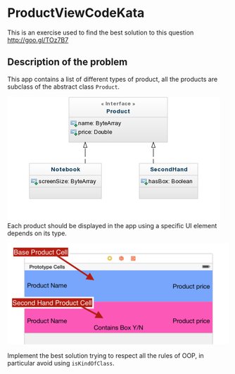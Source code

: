 # ProductViewCodeKata
This is an exercise used to find the best solution to this question http://goo.gl/TOz7B7

## Description of the problem
This app contains a list of different types of product, all the products are subclass of the abstract class `Product`.

![Product Classes](./assets/product_classes.jpg)
<br/>
Each product should be displayed in the app using a specific UI element depends on its type.

![Product Views](./assets/ui_cells.png)
<br/>

Implement the best solution trying to respect all the rules of OOP, in particular avoid using  `isKindOfClass`.

